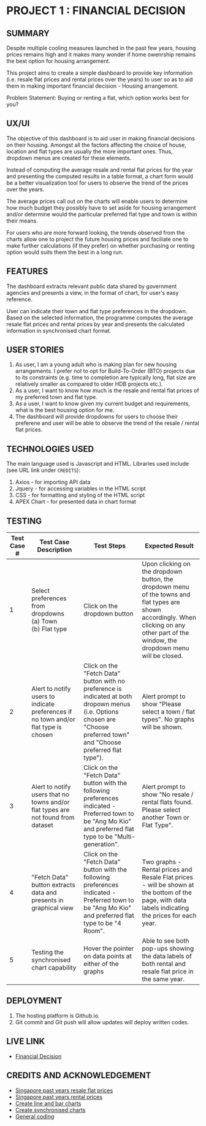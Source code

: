 # PROJECT 1 : FINANCIAL DECISION

## SUMMARY

Despite multiple cooling measures launched in the past few years, housing prices remains high and it makes many wonder if home owenrship remains the best option for housing arrangement.

This project aims to create a simple dashboard to provide key information (i.e. resale flat prices and rental prices over the years) to user so as to aid them in making important financial decision - Housing arrangement.

Problem Statement: Buying or renting a flat, which option works best for you?

## UX/UI

The objective of this dashboard is to aid user in making financial decisions on their housing. Amongst all the factors affecting the choice of house, location and flat types are usually the more important ones. Thus, dropdown menus are created for these elements.

Instead of computing the average resale and rental flat prices for the year and presenting the computed results in a table format, a chart form would be a better visualization tool for users to observe the trend of the prices over the years.

The average prices call out on the charts will enable users to determine how much budget they possibly have to set aside for housing arrangement and/or determine would the particular preferred flat type and town is within their means.

For users who are more forward looking, the trends observed from the charts allow one to project the future housing prices and faciliate one to make further calculations (if they prefer) on whether purchasing or renting option would suits them the best in a long run.

## FEATURES

The dashboard extracts relevant public data shared by government agencies and presents a view, in the format of chart, for user's easy reference.

User can indicate their town and flat type preferences in the dropdown. Based on the selected information, the programme computes the average resale flat prices and rental prices by year and presents the calculated information in synchronised chart format.

## USER STORIES

1. As user, I am a young adult who is making plan for new housing arrangements. I prefer not to opt for Build-To-Order (BTO) projects due to its constraints (e.g. time to completion are typically long, flat size are relatively smaller as compared to older HDB projects etc.).
2. As a user, I want to know how much is the resale and rental flat prices of my preferred town and flat type.
3. As a user, I want to know given my current budget and requirements, what is the best housing option for me.
4. The dashboard will provide dropdowns for users to choose their preferene and user will be able to observe the trend of the resale / rental flat prices.

## TECHNOLOGIES USED

The main language used is Javascript and HTML. Libraries used include (see URL link under `CREDITS`):

1. Axios - for importing API data
2. Jquery - for accessing variables in the HTML script
3. CSS - for formatting and styling of the HTML script
4. APEX Chart - for presented data in chart format

## TESTING

| Test Case # | Test Case Description                                                               | Test Steps                                                                                                                                                                 | Expected Result                                                                                                                                                                             |
| ----------- | ----------------------------------------------------------------------------------- | -------------------------------------------------------------------------------------------------------------------------------------------------------------------------- | ------------------------------------------------------------------------------------------------------------------------------------------------------------------------------------------- |
| 1           | Select preferences from dropdowns <br>(a) Town <br> (b) Flat type                   | Click on the dropdown button                                                                                                                                               | Upon clicking on the dropdown button, the dropdown menu of the towns and flat types are shown accordingly. When clicking on any other part of the window, the dropdown menu will be closed. |
| 2           | Alert to notify users to indicate preferences if no town and/or flat type is chosen | Click on the "Fetch Data" button with no preference is indicated at both dropown menus (i.e. Options chosen are "Choose preferred town" and "Choose preferred flat type"). | Alert prompt to show "Please select a town / flat types". No graphs will be shown.                                                                                                          |
| 3           | Alert to notify users that no towns and/or flat types are not found from dataset    | Click on the "Fetch Data" button with the following preferences indicated - Preferred town to be "Ang Mo Kio" and preferred flat type to be "Multi-generation".            | Alert prompt to show "No resale / rental flats found. Please select another Town or Flat Type".                                                                                             |
| 4           | "Fetch Data" button extracts data and presents in graphical view                    | Click on the "Fetch Data" button with the following preferences indicated - Preferred town to be "Ang Mo Kio" and preferred flat type to be "4 Room".                      | Two graphs - Rental prices and Resale Flat prices - will be shown at the bottom of the page, with data labels indicating the prices for each year.                                          |
| 5           | Testing the synchronised chart capability                                           | Hover the pointer on data points at either of the graphs                                                                                                                   | Able to see both pop-ups showing the data labels of both rental and resale flat price in the same year.                                                                                     |

## DEPLOYMENT

1. The hosting platform is Github.io.
2. Git commit and Git push will allow updates will deploy written codes.

## LIVE LINK

- [Financial Decision](https://lindiyip.github.io/)

## CREDITS AND ACKNOWLEDGEMENT

- [Singapore past years resale flat prices](https://data.gov.sg/dataset/resale-flat-prices)
- [Singapore past years rental prices](https://data.gov.sg/dataset/renting-out-of-flats)
- [Create line and bar charts](https://apexcharts.com/docs/chart-types/line-chart/)
- [Create synchronised charts](https://apexcharts.com/docs/chart-types/synchronized-charts/)
- [General coding](https://www.w3schools.com/)
